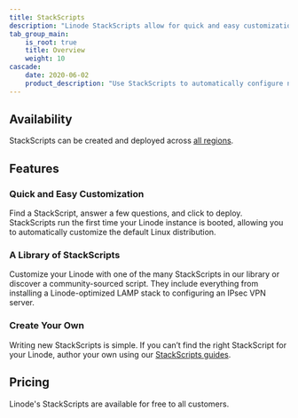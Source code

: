 ```yaml
---
title: StackScripts
description: "Linode StackScripts allow for quick and easy customization. Create your own and join the growing library of StackScripts."
tab_group_main:
    is_root: true
    title: Overview
    weight: 10
cascade:
    date: 2020-06-02
    product_description: "Use StackScripts to automatically configure new Linode instances using simple scripts. Create your own or browse the community StackScript library."
---
```


## Availability

StackScripts can be created and deployed across [all regions](https://www.linode.com/global-infrastructure/).

## Features

### Quick and Easy Customization

Find a StackScript, answer a few questions, and click to deploy. StackScripts run the first time your Linode instance is booted, allowing you to automatically customize the default Linux distribution.

### A Library of StackScripts

Customize your Linode with one of the many StackScripts in our library or discover a community-sourced script. They include everything from installing a Linode-optimized LAMP stack to configuring an IPsec VPN server.

### Create Your Own

Writing new StackScripts is simple. If you can’t find the right StackScript for your Linode, author your own using our [StackScripts guides](/docs/platform/stackscripts/).

## Pricing

Linode's StackScripts are available for free to all customers.
